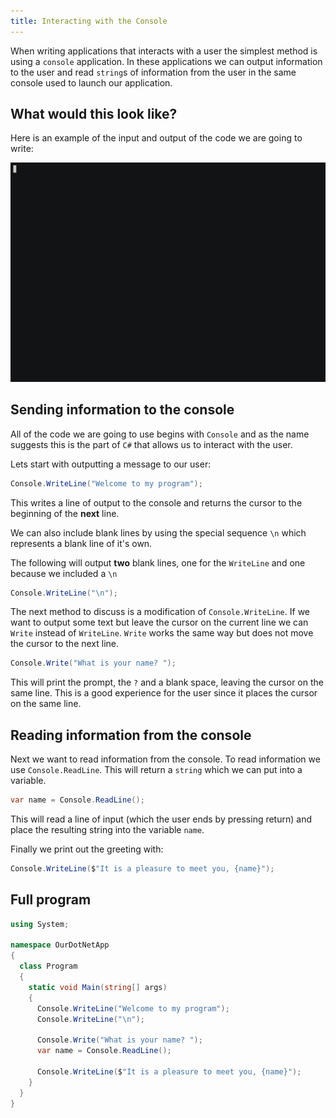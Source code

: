 ```yaml
---
title: Interacting with the Console
---
```


When writing applications that interacts with a user the simplest method is
using a `console` application. In these applications we can output information
to the user and read `string`s of information from the user in the same console
used to launch our application.

## What would this look like?

Here is an example of the input and output of the code we are going to write:

![interacting](./assets/interacting.gif)

## Sending information to the console

All of the code we are going to use begins with `Console` and as the name
suggests this is the part of `C#` that allows us to interact with the user.

Lets start with outputting a message to our user:

```csharp
Console.WriteLine("Welcome to my program");
```

This writes a line of output to the console and returns the cursor to the
beginning of the **next** line.

We can also include blank lines by using the special sequence `\n` which
represents a blank line of it's own.

The following will output **two** blank lines, one for the `WriteLine` and one
because we included a `\n`

```csharp
Console.WriteLine("\n");
```

The next method to discuss is a modification of `Console.WriteLine`. If we want
to output some text but leave the cursor on the current line we can `Write`
instead of `WriteLine`. `Write` works the same way but does not move the cursor
to the next line.

```csharp
Console.Write("What is your name? ");
```

This will print the prompt, the `?` and a blank space, leaving the cursor on the
same line. This is a good experience for the user since it places the cursor on
the same line.

## Reading information from the console

Next we want to read information from the console. To read information we use
`Console.ReadLine`. This will return a `string` which we can put into a
variable.

```csharp
var name = Console.ReadLine();
```

This will read a line of input (which the user ends by pressing return) and
place the resulting string into the variable `name`.

Finally we print out the greeting with:

```csharp
Console.WriteLine($"It is a pleasure to meet you, {name}");
```

## Full program

```csharp
using System;

namespace OurDotNetApp
{
  class Program
  {
    static void Main(string[] args)
    {
      Console.WriteLine("Welcome to my program");
      Console.WriteLine("\n");

      Console.Write("What is your name? ");
      var name = Console.ReadLine();

      Console.WriteLine($"It is a pleasure to meet you, {name}");
    }
  }
}
```

